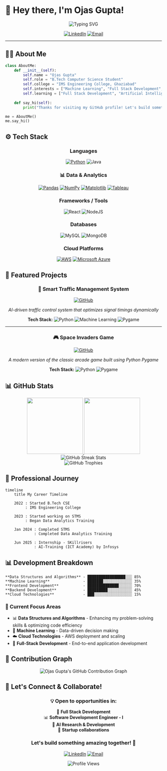 # 🚀 Hey there, I'm Ojas Gupta! 
<div align="center">
  <img src="https://readme-typing-svg.herokuapp.com?font=Fira+Code&size=30&duration=3000&pause=1000&color=00D9FF&center=true&vCenter=true&width=800&lines=Full+Stack+Developer+%F0%9F%A4%96;Machine+Learning+Enthusiast+%E2%9A%A1;Data+Analytics+Intermediate+%F0%9F%93%8A;Backend+Developer+%F0%9F%9A%80" alt="Typing SVG" />

</div>

<div align="center">
  
[![LinkedIn](https://img.shields.io/badge/LinkedIn-0077B5?style=for-the-badge&logo=linkedin&logoColor=white)](http://www.linkedin.com/in/ojas-gupta-883804278/)
[![Email](https://img.shields.io/badge/Email-D14836?style=for-the-badge&logo=gmail&logoColor=white)](mailto:ojasgupta2003@gmail.com)

</div>

---

## 🧑‍💻 About Me

```python
class AboutMe:
    def __init__(self):
        self.name = "Ojas Gupta"
        self.role = "B.Tech Computer Science Student"
        self.college = "IMS Engineering College, Ghaziabad"
        self.interests = ["Machine Learning", "Full Stack Development", "Problem Solving"]
        self.learning = ["Full Stack Development", "Artificial Intelligence"]
    
    def say_hi(self):
        print("Thanks for visiting my GitHub profile! Let's build something awesome together 🚀")

me = AboutMe()
me.say_hi()
```

## ⚙️ Tech Stack
<div align="center">

  ### **Languages**
  [![Python](https://img.shields.io/badge/Python-3776AB?style=for-the-badge&logo=python&logoColor=white)](https://www.python.org/)
  ![Java](https://img.shields.io/badge/Java-ED8B00?style=for-the-badge&logo=openjdk&logoColor=white)

  ### 📊 Data & Analytics
  [![Pandas](https://img.shields.io/badge/Pandas-150458?style=for-the-badge&logo=pandas&logoColor=white)](https://pandas.pydata.org/)
  [![NumPy](https://img.shields.io/badge/NumPy-013243?style=for-the-badge&logo=numpy&logoColor=white)](https://numpy.org/)
  [![Matplotlib](https://img.shields.io/badge/Matplotlib-11557C?style=for-the-badge&logo=matplotlib&logoColor=white)](https://matplotlib.org/)
  [![Tableau](https://img.shields.io/badge/Tableau-E97627?style=for-the-badge&logo=tableau&logoColor=white)](https://www.tableau.com/)

  ### **Frameworks / Tools**
  ![React](https://img.shields.io/badge/React-61DAFB?style=for-the-badge&logo=react&logoColor=black)
  ![NodeJS](https://img.shields.io/badge/Node.js-339933?style=for-the-badge&logo=nodedotjs&logoColor=white)
  
  ### **Databases**
  ![MySQL](https://img.shields.io/badge/MySQL-4479A1?style=for-the-badge&logo=mysql&logoColor=white)
  ![MongoDB](https://img.shields.io/badge/MongoDB-4EA94B?style=for-the-badge&logo=mongodb&logoColor=white)
  
  ### **Cloud Platforms**
  [![AWS](https://img.shields.io/badge/AWS-FF9900?style=for-the-badge&logo=amazon-aws&logoColor=white)](https://aws.amazon.com/)
  [![Microsoft Azure](https://img.shields.io/badge/Microsoft%20Azure-0078D4?style=for-the-badge&logo=microsoft-azure&logoColor=white)](https://azure.microsoft.com/)

</div>

## 📂 Featured Projects

<div align="center">

### 🚦 Smart Traffic Management System
<p align="center">
  <a href="https://github.com/ojas-03/STMS">
    <img src="https://img.shields.io/badge/GitHub-100000?style=for-the-badge&logo=github&logoColor=white" alt="GitHub" />
  </a>
</p>

*AI-driven traffic control system that optimizes signal timings dynamically*

**Tech Stack:** 
![Python](https://img.shields.io/badge/Python-FFD43B?style=flat&logo=python&logoColor=blue) 
![Machine Learning](https://img.shields.io/badge/Machine%20Learning-FF6F91?style=flat&logo=scikit-learn&logoColor=white) 
![Pygame](https://img.shields.io/badge/Pygame-32CD32?style=flat&logo=python&logoColor=white)

---

### 🎮 Space Invaders Game
<p align="center">
  <a href="https://github.com/ojas-03/Space-Invaders-Pygame-">
    <img src="https://img.shields.io/badge/GitHub-100000?style=for-the-badge&logo=github&logoColor=white" alt="GitHub" />
  </a>
</p>

*A modern version of the classic arcade game built using Python Pygame*

**Tech Stack:** 
![Python](https://img.shields.io/badge/Python-FFD43B?style=flat&logo=python&logoColor=blue) 
![Pygame](https://img.shields.io/badge/Pygame-32CD32?style=flat&logo=python&logoColor=white)

</div>

## 📊 GitHub Stats

<div align="center">
  <a href="https://github.com/anuraghazra/github-readme-stats">
    <img height="180em" src="https://github-readme-stats.vercel.app/api?username=ojas-03&show_icons=true&theme=tokyonight&hide_border=true&count_private=true" />
  </a>
  <a href="https://github.com/anuraghazra/github-readme-stats">
    <img height="180em" src="https://github-readme-stats.vercel.app/api/top-langs/?username=ojas-03&layout=compact&theme=tokyonight&hide_border=true&langs_count=8&card_width=320" />
  </a>
</div>

<div align="center">
  <img src="https://streak-stats.demolab.com?user=ojas-03&theme=tokyonight&hide_border=true" alt="GitHub Streak Stats" />
</div>

<div align="center">
  <img src="https://github-profile-trophy.vercel.app/?username=ojas-03&theme=radical&no-frame=true&row=1&column=6" alt="GitHub Trophies" />
</div>

## 💼 Professional Journey

```mermaid
timeline
    title My Career Timeline
    
    2022 : Started B.Tech CSE
         : IMS Engineering College
    
    2023 : Started working on STMS
         : Began Data Analytics Training
    
    Jan 2024 : Completed STMS
             : Completed Data Analytics Training
            
    Jun 2025 : Internship - SKillrisers
             : AI-Training (ICT Academy) by Infosys
```

## 📊 Development Breakdown

```text
**Data Structures and Algorithms** - █████████████████░░░ 85%                                                                          
**Machine Learning**               - ███████░░░░░░░░░░░░░ 35%
**Frontend Development**           - ██████████████░░░░░░ 70%
**Backend Development**            - █████████░░░░░░░░░░░ 45%
**Cloud Technologies**             - ███░░░░░░░░░░░░░░░░░ 15%
```



### 🎯 Current Focus Areas
- 📊 **Data Structures and Algorithms** - Enhancing my problem-solving skills & optimizing code efficiency
- 🤖 **Machine Learning** - Data-driven decision making  
- ☁️ **Cloud Technologies** - AWS deployment and scaling
- 🚀 **Full-Stack Development** - End-to-end application development


## 🚀 Contribution Graph
<div align="center"> <img src="https://github-readme-activity-graph.vercel.app/graph?username=ojas-03&theme=tokyo-night&hide_border=true" alt="Ojas Gupta's GitHub Contribution Graph" /> </div>

## 🤝 Let's Connect & Collaborate!

<div align="center">

### 💡 Open to opportunities in:

🤖 **Full Stack Development**  
📊 **Software Development Engineer - I**  
🔬 **AI Research & Development**  
🚀 **Startup collaborations**

### Let's build something amazing together! 🚀

[![LinkedIn](https://img.shields.io/badge/LinkedIn-Connect-0077B5?style=for-the-badge&logo=linkedin)](http://www.linkedin.com/in/ojas-gupta-883804278/)
[![Email](https://img.shields.io/badge/Email-Contact-D14836?style=for-the-badge&logo=gmail)](mailto:ojasgupta2003@gmail.com)

![Profile Views](https://komarev.com/ghpvc/?username=ojas-03&label=PROFILE+VIEWS&color=brightgreen&style=flat-square)

</div>
